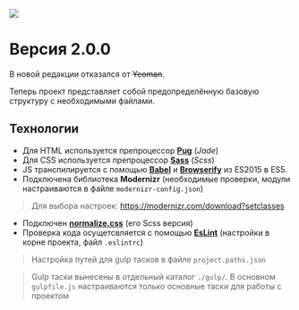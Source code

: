 ![](https://fontmeme.com/permalink/170617/1dcc71d7d21a1883084b89138a19b268.png)

# Версия 2.0.0

В новой редакции отказался от ~~Yeoman~~.

Теперь проект представляет собой предопределённую базовую структуру с необходимыми файлами.

## Технологии

- Для HTML используется препроцессор **[Pug](https://pugjs.org/api/getting-started.html)** (*Jade*)
- Для CSS используется препроцессор **[Sass](https://sass-scss.ru/)** (*Scss*)
- JS транспилируется с помощью **[Babel](https://babeljs.io/)** и **[Browserify](http://browserify.org/)** из ES2015 в ES5.
- Подключена библиотека **Modernizr** (необходимые проверки, модули настраиваются в файле `modernizr-config.json`)

> Для выбора настроек: https://modernizr.com/download?setclasses

- Подключен **[normalize.css](https://necolas.github.io/normalize.css/)** (его Scss версия)
- Проверка кода осущетсвляется с помощью **[EsLint](http://eslint.org/)** (настройки в корне проекта, файл `.eslintrc`)

> Настройка путей для gulp тасков в файле `project.paths.json`

> Gulp таски вынесены в отдельный каталог `./gulp/`. В основном `gulpfile.js` настраиваются только основные таски для работы с проектом
